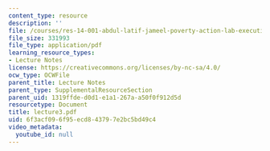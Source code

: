 ```yaml
---
content_type: resource
description: ''
file: /courses/res-14-001-abdul-latif-jameel-poverty-action-lab-executive-training-evaluating-social-programs-2009-spring-2009/6f3acf096f95ecd843797e2bc5bd49c4_lecture3.pdf
file_size: 331993
file_type: application/pdf
learning_resource_types:
- Lecture Notes
license: https://creativecommons.org/licenses/by-nc-sa/4.0/
ocw_type: OCWFile
parent_title: Lecture Notes
parent_type: SupplementalResourceSection
parent_uid: 1319ffde-d0d1-e1a1-267a-a50f0f912d5d
resourcetype: Document
title: lecture3.pdf
uid: 6f3acf09-6f95-ecd8-4379-7e2bc5bd49c4
video_metadata:
  youtube_id: null
---
```

